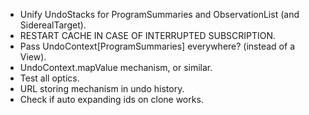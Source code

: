 - Unify UndoStacks for ProgramSummaries and ObservationList (and SiderealTarget).
- RESTART CACHE IN CASE OF INTERRUPTED SUBSCRIPTION.
- Pass UndoContext[ProgramSummaries] everywhere? (instead of a View).
- UndoContext.mapValue mechanism, or similar.
- Test all optics.
- URL storing mechanism in undo history.
- Check if auto expanding ids on clone works.
